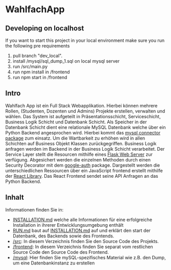 # WahlfachApp

## Developing on localhost
If you want to start this project in your local environment make sure you run the following pre requirements

1. pull branch "dev_local".
2. install /mysql/sql_dump_1.sql on local mysql server
3. run /src/main.py
4. run npm install in /frontend
5. run npm start in /frontend


## Intro
Wahlfach App ist ein Full Stack Webapplikation. Hierbei können mehrere Rollen, (Studenten, Dozenten und Admins) Projekte erstellen, verwalten und wählen. Das System ist aufgeteilt in Präsentationsschicht, Serviceschicht, Business Logik Schicht und Datenbank Schicht. Als Speicher in der Datenbank Schicht dient eine relationale MySQL Datenbank welche über ein Python Backend angesprochen wird. Hierbei kommt das [mysql connector package](https://dev.mysql.com/doc/connector-python/en/) zum einsatz. Um die Wartbarkeit zu erhöhen wird in allen Schichten auf Business Objekt Klassen zurückgegriffen. Business Logik anfragen werden im Backend in der Business Logik Schicht verarbeitet. Der Service Layer stellt die Resourcen mithilfe eines [Flask Web Server](https://flask.palletsprojects.com/en/1.1.x/) zur verfügung. Abgesichert werden die einzelnen Methoden durch einen Security Decorator mit dem [google-auth](https://google-auth.readthedocs.io/en/latest/) package.
Dargestellt werden die unterschiedlichen Ressourcen über ein JavaScript frontend erstellt mithilfe der [React Library](https://reactjs.org/). Das React Frontend sendet seine API Anfragen an das Python Backend. 

## Inhalt
Informationen finden Sie in:
- [INSTALLATION.md](INSTALLATION.md) welche alle Informationen für eine erfolgreiche Installation in ihrerer Entwicklungsumgebung enthält
- [RUN.md](RUN.md) baut auf [INSTALLATION.md](INSTALLATION.md) auf und erklärt den start der Datenbank, des Backends sowie des Frontends.
- [/src](/src): In diesem Verzeichnis finden Sie den Source Code des Projekts.
- [/frontend](/frontend): In diesem Verzeichnis finden Sie separat vom restlichen Source Code den Source Code des Frontend.
- [/mysql](/mysql): Hier finden Sie mySQL-spezifisches Material wie z.B. den Dump, um eine Datenbankinstanz zu erstellen
